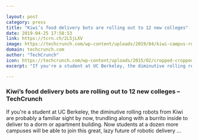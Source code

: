 ```yaml
---

layout: post
category: press
title: "Kiwi’s food delivery bots are rolling out to 12 new colleges"
date: 2019-04-25 17:58:53
link: https://tcrn.ch/2L5jLXV
image: https://techcrunch.com/wp-content/uploads/2019/04/kiwi-campus-robot-1.jpg?w=618
domain: techcrunch.com
author: "TechCrunch"
icon: https://techcrunch.com/wp-content/uploads/2015/02/cropped-cropped-favicon-gradient.png?w=180
excerpt: "If you're a student at UC Berkeley, the diminutive rolling robots from Kiwi are probably a familiar sight by now, trundling along with a burrito inside to deliver to a dorm or apartment building. Now students at a dozen more campuses will be able to join this great, lazy future of robotic delivery …"

---
```


### Kiwi’s food delivery bots are rolling out to 12 new colleges – TechCrunch

If you're a student at UC Berkeley, the diminutive rolling robots from Kiwi are probably a familiar sight by now, trundling along with a burrito inside to deliver to a dorm or apartment building. Now students at a dozen more campuses will be able to join this great, lazy future of robotic delivery …